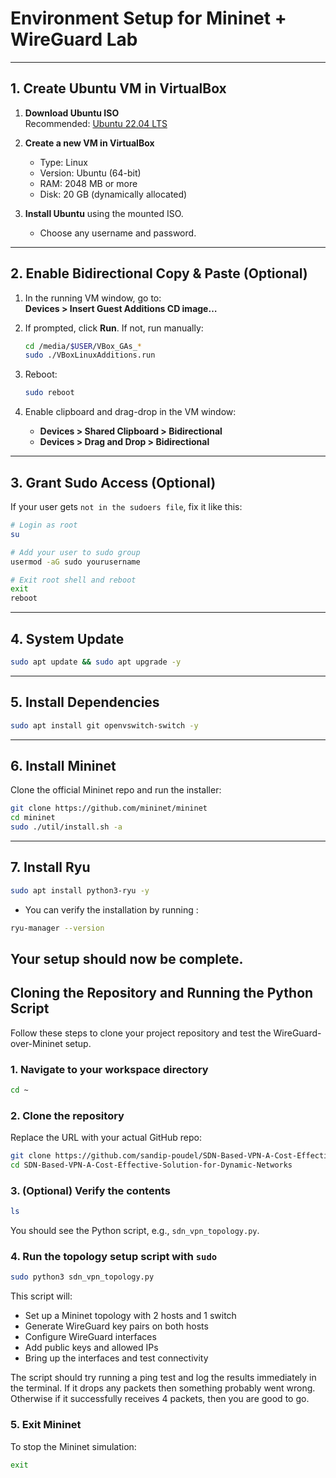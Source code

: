 # Environment Setup for Mininet + WireGuard Lab


---

## 1. Create Ubuntu VM in VirtualBox

1. **Download Ubuntu ISO**  
   Recommended: [Ubuntu 22.04 LTS](https://ubuntu.com/download/desktop)

2. **Create a new VM in VirtualBox**  
   - Type: Linux  
   - Version: Ubuntu (64-bit)  
   - RAM: 2048 MB or more  
   - Disk: 20 GB (dynamically allocated)  

3. **Install Ubuntu** using the mounted ISO.  
   - Choose any username and password.

---

## 2. Enable Bidirectional Copy & Paste (Optional)

1. In the running VM window, go to:  
   **Devices > Insert Guest Additions CD image…**

2. If prompted, click **Run**. If not, run manually:

   ```bash
   cd /media/$USER/VBox_GAs_*
   sudo ./VBoxLinuxAdditions.run
   ```

3. Reboot:
   ```bash
   sudo reboot
   ```

4. Enable clipboard and drag-drop in the VM window:
   - **Devices > Shared Clipboard > Bidirectional**
   - **Devices > Drag and Drop > Bidirectional**

---

## 3. Grant Sudo Access (Optional)

If your user gets `not in the sudoers file`, fix it like this:

```bash
# Login as root
su

# Add your user to sudo group
usermod -aG sudo yourusername

# Exit root shell and reboot
exit
reboot
```

---

## 4. System Update

```bash
sudo apt update && sudo apt upgrade -y
```

---

## 5. Install Dependencies

```bash
sudo apt install git openvswitch-switch -y
```

---

## 6. Install Mininet

Clone the official Mininet repo and run the installer:

```bash
git clone https://github.com/mininet/mininet
cd mininet
sudo ./util/install.sh -a
```

---

## 7. Install Ryu

```bash
sudo apt install python3-ryu -y
```

- You can verify the installation by running :

```bash
ryu-manager --version
```

## Your setup should now be complete.


## Cloning the Repository and Running the Python Script

Follow these steps to clone your project repository and test the WireGuard-over-Mininet setup.

### 1. Navigate to your workspace directory
```bash
cd ~
```

### 2. Clone the repository
Replace the URL with your actual GitHub repo:
```bash
git clone https://github.com/sandip-poudel/SDN-Based-VPN-A-Cost-Effective-Solution-for-Dynamic-Networks.git
cd SDN-Based-VPN-A-Cost-Effective-Solution-for-Dynamic-Networks
```

### 3. (Optional) Verify the contents
```bash
ls
```
You should see the Python script, e.g., `sdn_vpn_topology.py`.

### 4. Run the topology setup script with `sudo`
```bash
sudo python3 sdn_vpn_topology.py
```

This script will:
- Set up a Mininet topology with 2 hosts and 1 switch
- Generate WireGuard key pairs on both hosts
- Configure WireGuard interfaces
- Add public keys and allowed IPs
- Bring up the interfaces and test connectivity

The script should try running a ping test and log the results immediately in the terminal.
If it drops any packets then something probably went wrong.
Otherwise if it successfully receives 4 packets, then you are good to go.

### 5. Exit Mininet
To stop the Mininet simulation:
```bash
exit
```


